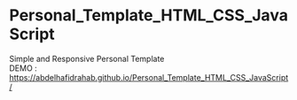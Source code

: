 # Personal_Template_HTML_CSS_JavaScript
Simple and Responsive Personal Template <br>
DEMO : https://abdelhafidrahab.github.io/Personal_Template_HTML_CSS_JavaScript/
